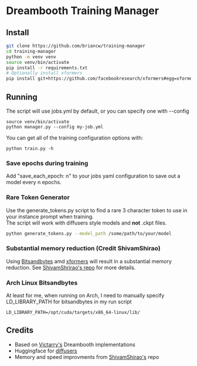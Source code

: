 # Dreambooth Training Manager
## Install
```bash
git clone https://github.com/briancw/training-manager
cd training-manager
python -m venv venv
source venv/bin/activate
pip install -r requirements.txt
# Optionally install xformers
pip install git+https://github.com/facebookresearch/xformers#egg=xformers
```

## Running
The script will use jobs.yml by default, or you can specify one with --config
```
source venv/bin/activate
python manager.py --config my-job.yml
```
You can get all of the training configuration options with:
```
python train.py -h
```

### Save epochs during training
Add "save_each_epoch: n" to your jobs yaml configuration to save out a model every n epochs.<br>

### Rare Token Generator
Use the generate_tokens.py script to find a rare 3 character token to use in your instance prompt when training.<br>
The script will work with diffusers style models and **not** .ckpt files.
```bash
python generate_tokens.py --model_path /some/path/to/your/model
```

### Substantial memory reduction (Credit ShivamShirao)
Using [Bitsandbytes](https://github.com/TimDettmers/bitsandbytes) amd [xformers](https://github.com/facebookresearch/xformers) will result in a substantial memory reduction. See [ShivamShrirao's repo](https://github.com/ShivamShrirao/diffusers/tree/main/examples/dreambooth) for more details.

### Arch Linux Bitsandbytes
At least for me, when running on Arch, I need to manually specify LD_LIBRARY_PATH for bitsandbytes in my run script
```
LD_LIBRARY_PATH=/opt/cuda/targets/x86_64-linux/lib/
```

## Credits
- Based on [Victarry's](https://github.com/ShivamShrirao/diffusers/tree/main/examples/dreambooth) Dreambooth implementations
- Huggingface for [diffusers](https://github.com/huggingface/diffusers)
- Memory and speed improvments from [ShivamShirao's](https://github.com/ShivamShrirao/diffusers/tree/main/examples/dreambooth) repo